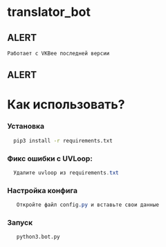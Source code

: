 # translator_bot

## ALERT
  
```bash
Работает с VKBee последней версии
```

## ALERT

# Как использовать? 


### Установка

```bash
  pip3 install -r requirements.txt
```

### Фикс ошибки с UVLoop:
  
```java
  Удалите uvloop из requirements.txt
```

### Настройка конфига
  
```css
   Откройте файл config.py и вставьте свои данные
```

### Запуск
 
```bash
   python3.bot.py
```

